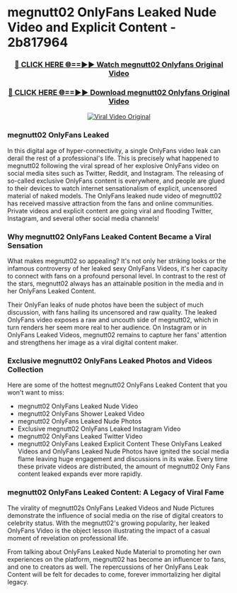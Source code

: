 # megnutt02 OnlyFans Leaked Nude Video and Explicit Content - 2b817964

<div align="center">

### [🔴 CLICK HERE 🌐==►► Watch megnutt02 Onlyfans Original Video](https://aff.leakpic.com/?utm_medium=9dac6e3e92780789e695eb65dc45befdb20081c8&utm_campaign=Link_for_leakpic_com)

### [🔴 CLICK HERE 🌐==►► Download megnutt02 Onlyfans Original Video](https://aff.leakpic.com/?utm_medium=9dac6e3e92780789e695eb65dc45befdb20081c8&utm_campaign=Link_for_leakpic_com)

[![Viral Video Original](https://i.ibb.co.com/xMMVF88/686577567.gif)](https://aff.leakpic.com/?utm_medium=9dac6e3e92780789e695eb65dc45befdb20081c8&utm_campaign=Link_for_leakpic_com)

</div>

### megnutt02 OnlyFans Leaked
In this digital age of hyper-connectivity, a single OnlyFans video leak can derail the rest of a professional's life. This is precisely what happened to megnutt02 following the viral spread of her explosive OnlyFans video on social media sites such as Twitter, Reddit, and Instagram. The releasing of so-called exclusive OnlyFans content is everywhere, and people are glued to their devices to watch internet sensationalism of explicit, uncensored material of naked models. 
The OnlyFans leaked nude video of megnutt02 has received massive attraction from the fans and online communities. Private videos and explicit content are going viral and flooding Twitter, Instagram, and several other social media channels!

### Why megnutt02 OnlyFans Leaked Content Became a Viral Sensation
What makes megnutt02 so appealing? It's not only her striking looks or the infamous controversy of her leaked sexy OnlyFans Videos, it's her capacity to connect with fans on a profound personal level. In contrast to the rest of the stars, megnutt02 always has an attainable position in the media and in her OnlyFans Leaked Content.

Their OnlyFan leaks of nude photos have been the subject of much discussion, with fans hailing its uncensored and raw quality. The leaked OnlyFans video exposes a raw and uncouth side of megnutt02, which in turn renders her seem more real to her audience. On Instagram or in OnlyFans Leaked Videos, megnutt02 remains to capture her fans' attention and strengthens her image as a viral digital content maker.

### Exclusive megnutt02 OnlyFans Leaked Photos and Videos Collection
Here are some of the hottest megnutt02 OnlyFans Leaked Content that you won't want to miss:
- megnutt02 OnlyFans Leaked Nude Video
- megnutt02 OnlyFans Shower Leaked Video
- megnutt02 OnlyFans Leaked Nude Photos
- Exclusive megnutt02 OnlyFans Leaked Instagram Video
- megnutt02 OnlyFans Leaked Twitter Video
- megnutt02 OnlyFans Leaked Explicit Content
These OnlyFans Leaked Videos and OnlyFans Leaked Nude Photos have ignited the social media flame leaving huge engagement and discussions in its wake. Every time these private videos are distributed, the amount of megnutt02 Only Fans content leaked expands ever more rapidly.

### megnutt02 OnlyFans Leaked Content: A Legacy of Viral Fame
The virality of megnutt02s OnlyFans Leaked Videos and Nude Pictures demonstrate the influence of social media on the rise of digital creators to celebrity status. With the megnutt02's growing popularity, her leaked OnlyFans Video is the object lesson illustrating the impact of a casual moment of revelation on professional life.

From talking about OnlyFans Leaked Nude Material to promoting her own experiences on the platform, megnutt02 has become an influencer to fans, and one to creators as well. The repercussions of her OnlyFans Leak Content will be felt for decades to come, forever immortalizing her digital legacy.
